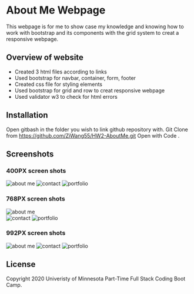 # About Me Webpage #

This webpage is for me to show case my knowledge and knowing how to work with bootstrap and its components with the grid system to creat a responsive webpage.

## Overview of website ##

* Created 3 html files according to links
* Used bootstrap for navbar, container, form, footer
* Created css file for styling elements
* Used bootstrap for grid and row to creat responsive webpage
* Used validator w3 to check for html errors

## Installation ##

Open gitbash in the folder you wish to link github repository with.
Git Clone from https://github.com/ZiWang55/HW2-AboutMe.git
Open with Code .

## Screenshots ##
 ### 400PX screen shots ###
 ![about me](https://github.com/ZiWang55/HW2-AboutMe/blob/main/Assets/Images/400-aboutme.png?raw=true)
 ![contact](https://github.com/ZiWang55/HW2-AboutMe/blob/main/Assets/Images/400-contact.png?raw=true)
 ![portfolio](https://github.com/ZiWang55/HW2-AboutMe/blob/main/Assets/Images/400-portfolio.png?raw=true)

 ### 768PX screen shots ###
 ![about me](https://github.com/ZiWang55/HW2-AboutMe/blob/main/Assets/Images/768aboutme.png?raw=true)  
 ![contact](https://github.com/ZiWang55/HW2-AboutMe/blob/main/Assets/Images/768contact.png?raw=true) 
 ![portfolio](https://github.com/ZiWang55/HW2-AboutMe/blob/main/Assets/Images/768portfolio.png?raw=true) 
 ### 992PX screen shots ###
 ![about me](https://github.com/ZiWang55/HW2-AboutMe/blob/main/Assets/Images/992aboutme.png?raw=true) 
 ![contact](https://github.com/ZiWang55/HW2-AboutMe/blob/main/Assets/Images/992contact.html.png?raw=true)
 ![portfolio](https://github.com/ZiWang55/HW2-AboutMe/blob/main/Assets/Images/992portfolio.png?raw=true) 

## License ##
Copyright 2020 Univeristy of Minnesota Part-Time Full Stack Coding Boot Camp.

